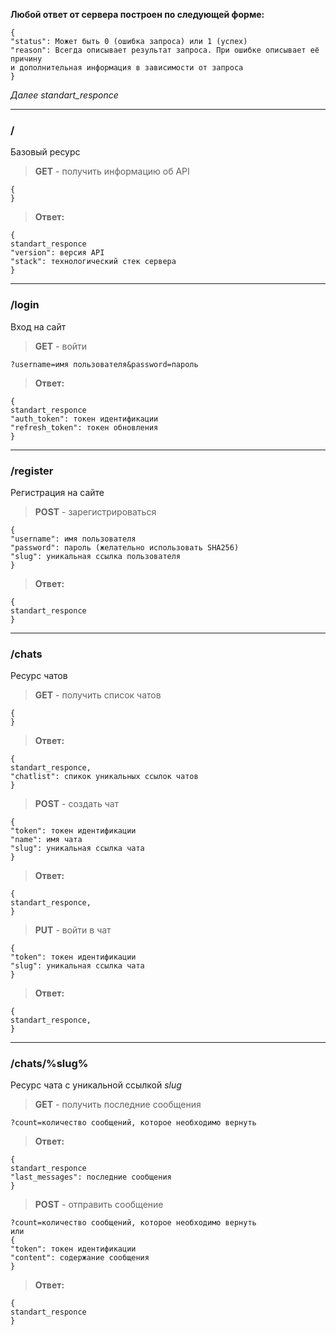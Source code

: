 **Любой ответ от сервера построен по следующей форме:**

	{
	"status": Может быть 0 (ошибка запроса) или 1 (успех)
	"reason": Всегда описывает результат запроса. При ошибке описывает её причину
	и дополнительная информация в зависимости от запроса
	}

*Далее standart_responce*

---

### /

Базовый ресурс

>**GET** - получить информацию об API
>
	{
	}
>
>**Ответ:** 
>
	{
	standart_responce
	"version": версия API
	"stack": технологический стек сервера
	}

---

### /login

Вход на сайт

>**GET** - войти
>
	?username=имя пользователя&password=пароль
>
>**Ответ:** 
>
	{
	standart_responce
	"auth_token": токен идентификации
	"refresh_token": токен обновления
	}

---

### /register

Регистрация на сайте

>**POST** - зарегистрироваться
>
	{
	"username": имя пользователя
	"password": пароль (желательно использовать SHA256)
	"slug": уникальная ссылка пользователя
	}
>
>**Ответ:** 
>
	{
	standart_responce
	}

---

### /chats

Ресурс чатов

>**GET** - получить список чатов
>
	{
	}
>
>**Ответ:**
> 
	{
	standart_responce,
	"chatlist": спикок уникальных ссылок чатов
	}
>
>**POST** - создать чат
>
	{
	"token": токен идентификации
	"name": имя чата
	"slug": уникальная ссылка чата
	}
>
>**Ответ:**
> 
	{
	standart_responce,
	}
>
>**PUT** - войти в чат
>
	{
	"token": токен идентификации
	"slug": уникальная ссылка чата
	}
>
>**Ответ:**
> 
	{
	standart_responce,
	}

---

### /chats/%slug%

Ресурс чата с уникальной ссылкой *slug*

>**GET** - получить последние сообщения
>
	?count=количество сообщений, которое необходимо вернуть
>
>**Ответ:**
>
	{
	standart_responce
	"last_messages": последние сообщения
	}
>
>**POST** - отправить сообщение
>
	?count=количество сообщений, которое необходимо вернуть
	или
	{
	"token": токен идентификации
	"content": содержание сообщения
	}
>
>**Ответ:**
>
	{
	standart_responce
	}
